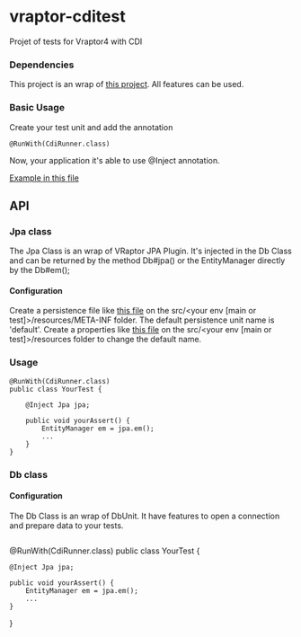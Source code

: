 vraptor-cditest
===============

Projet of tests for Vraptor4 with CDI

### Dependencies

This project is an wrap of [this project](http://jglue.org/cdi-unit-user-guide/). All features can be used.

### Basic Usage

Create your test unit and add the annotation

```
@RunWith(CdiRunner.class)
```

Now, your application it's able to use @Inject annotation.

[Example in this file](https://github.com/dtelaroli/vraptor-cditest/blob/master/src/test/java/br/com/flexait/cdi/integration/DbTest.java)

## API

### Jpa class

The Jpa Class is an wrap of VRaptor JPA Plugin. 
It's injected in the Db Class and can be returned by the method Db#jpa() or the EntityManager directly by the Db#em();

#### Configuration

Create a persistence file like [this file](https://github.com/dtelaroli/vraptor-cditest/blob/master/src/test/resources/META-INF/persistence.xml) on the src/<your env [main or test]>/resources/META-INF folder. The default persistence unit name is 'default'. 
Create a properties like [this file](https://github.com/dtelaroli/vraptor-cditest/blob/master/src/test/resources/development.properties) on the src/<your env [main or test]>/resources folder to change the default name.

### Usage

```
@RunWith(CdiRunner.class)
public class YourTest {

	@Inject Jpa jpa;
	
	public void yourAssert() {
		EntityManager em = jpa.em();
		...
	}
}
```
### Db class

#### Configuration
The Db Class is an wrap of DbUnit. It have features to open a connection and prepare data to your tests.

```

```
@RunWith(CdiRunner.class)
public class YourTest {

	@Inject Jpa jpa;
	
	public void yourAssert() {
		EntityManager em = jpa.em();
		...
	}
}
```
```
